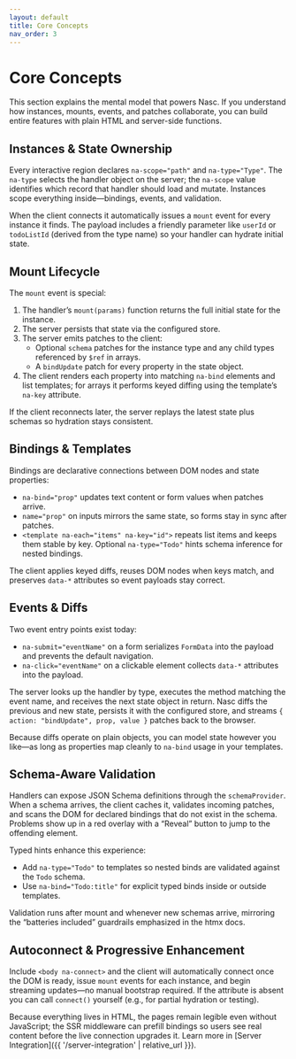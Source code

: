 ```yaml
---
layout: default
title: Core Concepts
nav_order: 3
---
```


# Core Concepts

This section explains the mental model that powers Nasc. If you understand how instances, mounts, events, and patches collaborate, you can build entire features with plain HTML and server-side functions.

## Instances & State Ownership

Every interactive region declares `na-scope="path"` and `na-type="Type"`. The `na-type` selects the handler object on the server; the `na-scope` value identifies which record that handler should load and mutate. Instances scope everything inside—bindings, events, and validation.

When the client connects it automatically issues a `mount` event for every instance it finds. The payload includes a friendly parameter like `userId` or `todoListId` (derived from the type name) so your handler can hydrate initial state.

## Mount Lifecycle

The `mount` event is special:

1. The handler’s `mount(params)` function returns the full initial state for the instance.
2. The server persists that state via the configured store.
3. The server emits patches to the client:
   - Optional `schema` patches for the instance type and any child types referenced by `$ref` in arrays.
   - A `bindUpdate` patch for every property in the state object.
4. The client renders each property into matching `na-bind` elements and list templates; for arrays it performs keyed diffing using the template’s `na-key` attribute.

If the client reconnects later, the server replays the latest state plus schemas so hydration stays consistent.

## Bindings & Templates

Bindings are declarative connections between DOM nodes and state properties:

- `na-bind="prop"` updates text content or form values when patches arrive.
- `name="prop"` on inputs mirrors the same state, so forms stay in sync after patches.
- `<template na-each="items" na-key="id">` repeats list items and keeps them stable by key. Optional `na-type="Todo"` hints schema inference for nested bindings.

The client applies keyed diffs, reuses DOM nodes when keys match, and preserves `data-*` attributes so event payloads stay correct.

## Events & Diffs

Two event entry points exist today:

- `na-submit="eventName"` on a form serializes `FormData` into the payload and prevents the default navigation.
- `na-click="eventName"` on a clickable element collects `data-*` attributes into the payload.

The server looks up the handler by type, executes the method matching the event name, and receives the next state object in return. Nasc diffs the previous and new state, persists it with the configured store, and streams `{ action: "bindUpdate", prop, value }` patches back to the browser.

Because diffs operate on plain objects, you can model state however you like—as long as properties map cleanly to `na-bind` usage in your templates.

## Schema-Aware Validation

Handlers can expose JSON Schema definitions through the `schemaProvider`. When a schema arrives, the client caches it, validates incoming patches, and scans the DOM for declared bindings that do not exist in the schema. Problems show up in a red overlay with a “Reveal” button to jump to the offending element.

Typed hints enhance this experience:

- Add `na-type="Todo"` to templates so nested binds are validated against the `Todo` schema.
- Use `na-bind="Todo:title"` for explicit typed binds inside or outside templates.

Validation runs after mount and whenever new schemas arrive, mirroring the “batteries included” guardrails emphasized in the htmx docs.

## Autoconnect & Progressive Enhancement

Include `<body na-connect>` and the client will automatically connect once the DOM is ready, issue `mount` events for each instance, and begin streaming updates—no manual bootstrap required. If the attribute is absent you can call `connect()` yourself (e.g., for partial hydration or testing).

Because everything lives in HTML, the pages remain legible even without JavaScript; the SSR middleware can prefill bindings so users see real content before the live connection upgrades it. Learn more in [Server Integration]({{ '/server-integration' | relative_url }}).
